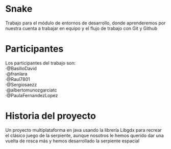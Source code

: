 # Snake<br>
Trabajo para el módulo de entornos de desarrollo, donde aprenderemos por nuestra cuenta a trabajar en equipo y el flujo de trabajo con Git y Github<br>

# Participantes<br>
Los participantes del trabajo son:<br>
·@BasilioDavid<br>
·@franlara<br>
·@Raul7801<br>
·@Sergiosaezz<br>
·@albertomunozgarciatc<br>
·@PaulaFernandezLopez<br>

# Historia del proyecto<br>
Un proyecto multiplataforma en java usando la librería Libgdx para recrear el clásico juego de la serpiente, aunque nosotros le hemos querido dar una vuelta de rosca más y hemos desarrollado la serpiente espacial
